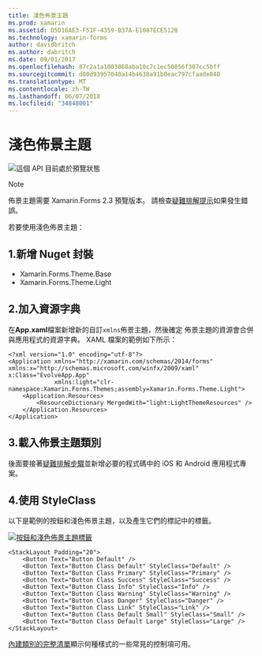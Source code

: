 ```yaml
---
title: 淺色佈景主題
ms.prod: xamarin
ms.assetid: D5D16AE3-F51F-4359-B37A-E1087ECE512B
ms.technology: xamarin-forms
author: davidbritch
ms.author: dabritch
ms.date: 09/01/2017
ms.openlocfilehash: 87c2a1a1003868aba10c7c1ec50856f307cc5bff
ms.sourcegitcommit: d80d93957040a14b4638a91b0eac797cfaade840
ms.translationtype: MT
ms.contentlocale: zh-TW
ms.lasthandoff: 06/07/2018
ms.locfileid: "34848001"
---
```

# <a name="light-theme"></a>淺色佈景主題

![](~/media/shared/preview.png "這個 API 目前處於預覽狀態")

> [!NOTE]
> 佈景主題需要 Xamarin.Forms 2.3 預覽版本。 請檢查[疑難排解提示](~/xamarin-forms/user-interface/themes/index.md)如果發生錯誤。

若要使用淺色佈景主題：

## <a name="1-add-nuget-packages"></a>1.新增 Nuget 封裝

* Xamarin.Forms.Theme.Base
* Xamarin.Forms.Theme.Light

## <a name="2-add-to-the-resource-dictionary"></a>2.加入資源字典

在**App.xaml**檔案新增新的自訂`xmlns`佈景主題，然後確定 佈景主題的資源會合併與應用程式的資源字典。
XAML 檔案的範例如下所示：

```xaml
<?xml version="1.0" encoding="utf-8"?>
<Application xmlns="http://xamarin.com/schemas/2014/forms" xmlns:x="http://schemas.microsoft.com/winfx/2009/xaml" x:Class="EvolveApp.App"
             xmlns:light="clr-namespace:Xamarin.Forms.Themes;assembly=Xamarin.Forms.Theme.Light">
    <Application.Resources>
        <ResourceDictionary MergedWith="light:LightThemeResources" />
    </Application.Resources>
</Application>
```

## <a name="3-load-theme-classes"></a>3.載入佈景主題類別

後面要接著[疑難排解步驟](~/xamarin-forms/user-interface/themes/index.md)並新增必要的程式碼中的 iOS 和 Android 應用程式專案。

## <a name="4-use-styleclass"></a>4.使用 StyleClass

以下是範例的按鈕和淺色佈景主題，以及產生它們的標記中的標籤。

[![](light-images/light-theme-sml.png "按鈕和淺色佈景主題標籤")](light-images/light-theme.png#lightbox "按鈕和標籤淺色佈景主題")

```xaml
<StackLayout Padding="20">
    <Button Text="Button Default" />
    <Button Text="Button Class Default" StyleClass="Default" />
    <Button Text="Button Class Primary" StyleClass="Primary" />
    <Button Text="Button Class Success" StyleClass="Success" />
    <Button Text="Button Class Info" StyleClass="Info" />
    <Button Text="Button Class Warning" StyleClass="Warning" />
    <Button Text="Button Class Danger" StyleClass="Danger" />
    <Button Text="Button Class Link" StyleClass="Link" />
    <Button Text="Button Class Default Small" StyleClass="Small" />
    <Button Text="Button Class Default Large" StyleClass="Large" />
</StackLayout>
```

[內建類別的完整清單](~/xamarin-forms/user-interface/themes/index.md)顯示何種樣式的一些常見的控制項可用。

